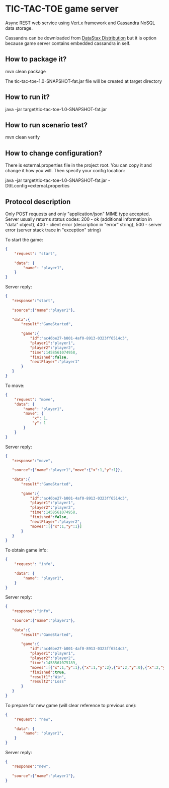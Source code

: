 # TIC-TAC-TOE game server

Async REST web service using [Vert.x](http://vertx.io/) framework and [Cassandra](http://cassandra.apache.org/) NoSQL data storage.

Cassandra can be downloaded from [DataStax Distribution](http://www.planetcassandra.org/cassandra/) but it is option 
because game server contains embedded cassandra in self.

## How to package it?

mvn clean package

The tic-tac-toe-1.0-SNAPSHOT-fat.jar file will be created at target directory

## How to run it?

java -jar target/tic-tac-toe-1.0-SNAPSHOT-fat.jar 

## How to run scenario test?

mvn clean verify

## How to change configuration?

There is external.properties file in the project root.
You can copy it and change it how you will.
Then specify your config location: 

java -jar target/tic-tac-toe-1.0-SNAPSHOT-fat.jar -Dttt.config=external.properties

## Protocol description

Only POST requests and only "application/json" MIME type accepted.
Server usually returns status codes: 
200 - ok (additional information in "data" object), 
400 - client error (description in "error" string), 
500 - server error (server stack trace in "exception" string)

To start the game:
```json
{
    "request": "start",
    
    "data": {
        "name": "player1",
    }
}
```

Server reply:
 ```json
 {
    "response":"start",
    
    "source":{"name":"player1"},
    
    "data":{
        "result":"GameStarted",
        
        "game":{
            "id":"ac46be27-b001-4af0-8913-0323ff6514c3",
            "player1":"player1",
            "player2":"player2",
            "time":1458561074958,
            "finished":false,
            "nextPlayer":"player1"
        }
    }
 }
 ```

To move:
```json
{
    "request": "move",
    "data": {
        "name": "player1",
        "move": {
            "x": 1,
            "y": 1
        }
    }
}
```

Server reply:
 ```json
 {
    "response":"move",
    
    "source":{"name":"player1","move":{"x":1,"y":1}},
    
    "data":{
        "result":"GameStarted",
        
        "game":{
            "id":"ac46be27-b001-4af0-8913-0323ff6514c3",
            "player1":"player1",
            "player2":"player2",
            "time":1458561074958,
            "finished":false,
            "nextPlayer":"player2",
            "moves":[{"x":1,"y":1}]
        }
    }
 }
 ```
 
 To obtain game info:
 ```json
 {
     "request": "info",
     
     "data": {
         "name": "player1",
     }
 }
 ```

Server reply:
 ```json
 {
    "response":"info",
    
    "source":{"name":"player1"},
    
    "data":{
        "result":"GameStarted",
        
        "game":{
            "id":"ac46be27-b001-4af0-8913-0323ff6514c3",
            "player1":"player1",
            "player2":"player2",
            "time":1458561075189,
            "moves":[{"x":1,"y":1},{"x":1,"y":2},{"x":2,"y":0},{"x":2,"y":2},{"x":0,"y":2}],
            "finished":true,
            "result1":"Win",
            "result2":"Loss"
        }
    }
 }
 ```
 
To prepare for new game (will clear reference to previous one):
```json
{
    "request": "new",
    
    "data": {
        "name": "player1",
    }
}
```

Server reply:
 ```json
 {
    "response":"new",
    
    "source":{"name":"player1"},
 }
 ```

